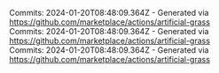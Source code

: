 Commits: 2024-01-20T08:48:09.364Z - Generated via https://github.com/marketplace/actions/artificial-grass
<br>
Commits: 2024-01-20T08:48:09.364Z - Generated via https://github.com/marketplace/actions/artificial-grass
<br>
Commits: 2024-01-20T08:48:09.364Z - Generated via https://github.com/marketplace/actions/artificial-grass
<br>
